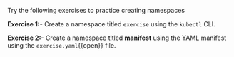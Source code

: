 Try the following exercises to practice creating namespaces

**Exercise 1:-**
Create a namespace titled `exercise` using the `kubectl` CLI.

**Exercise 2:-**
Create a namespace titled **manifest** using the YAML manifest using the `exercise.yaml`{{open}} file.
